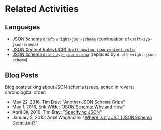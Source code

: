 # Related Activities

## Languages

* [JSON Schema `draft-wright-json-schema`](https://tools.ietf.org/html/draft-wright-json-schema) (continuation of `draft-zyp-json-schema`)
* [JSON Content Rules (JCR) `draft-newton-json-content-rules`](https://tools.ietf.org/html/draft-newton-json-content-rules)
* [JSON Schema `draft-zyp-json-schema`](https://tools.ietf.org/html/draft-zyp-json-schema) (replaced by `draft-wright-json-schema`)


## Blog Posts

Blog posts talking about JSON schema issues, sorted in reverse chronological order:

* May 22, 2016, Tim Bray: "[Another JSON Schema Gripe](http://www.tbray.org/ongoing/When/201x/2016/05/22/Json-Schema-Gripe)"
* May 1, 2016, Erik Wilde: "[JSON Schema: Why and How](http://dret.typepad.com/dretblog/2016/05/json-schema-why-and-how.html)"
* April 30, 2016, Tim Bray: "[Specifying JSON](http://www.tbray.org/ongoing/When/201x/2016/04/30/JSON-Schema-funnies)"
* January 5, 2015: Amol Waghmare: "[Where is my JSD (JSON Schema Definition)?](https://www.linkedin.com/pulse/where-my-jsd-json-schema-definition-amol-waghmare)"
